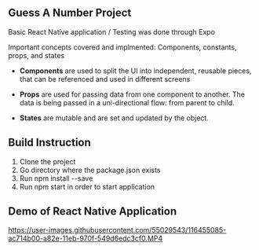 **Guess A Number Project**
-

Basic React Native application / Testing was done through Expo


Important concepts covered and implmented: Components, constants, props, and states

* **Components** are used to split the UI into independent, reusable pieces, that can be referenced and used in different screens


* **Props** are used for passing data from one component to another. The data is being passed in a uni-directional flow: from parent to child.

* **States** are mutable and are set and updated by the object.

**Build Instruction**
-
1. Clone the project
2. Go directory where the package.json exists
3. Run npm install --save
4. Run npm start in order to start application

**Demo of React Native Application**
-
https://user-images.githubusercontent.com/55029543/116455085-ac714b00-a82e-11eb-970f-549d6edc3cf0.MP4

